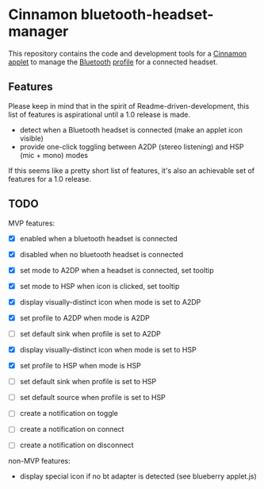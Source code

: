 # Cinnamon bluetooth-headset-manager

This repository contains the code and development tools for a [Cinnamon][] [applet][] to manage the [Bluetooth][] [profile][] for a connected headset.

  [Cinnamon]: https://en.wikipedia.org/wiki/Cinnamon_(software)
  [applet]: https://cinnamon-spices.linuxmint.com/applets
  [Bluetooth]: https://en.wikipedia.org/wiki/Bluetooth
  [profile]: https://en.wikipedia.org/wiki/List_of_Bluetooth_profiles


## Features

Please keep in mind that in the spirit of Readme-driven-development, this list of features is aspirational until a 1.0 release is made.

* detect when a Bluetooth headset is connected (make an applet icon visible)
* provide one-click toggling between A2DP (stereo listening) and HSP (mic + mono) modes

If this seems like a pretty short list of features, it's also an achievable set of features for a 1.0 release.


## TODO

MVP features:

- [x] enabled when a bluetooth headset is connected
- [x] disabled when no bluetooth headset is connected

- [x] set mode to A2DP when a headset is connected, set tooltip
- [x] set mode to HSP when icon is clicked, set tooltip

- [x] display visually-distinct icon when mode is set to A2DP
- [x] set profile to A2DP when mode is A2DP
- [ ] set default sink when profile is set to A2DP

- [x] display visually-distinct icon when mode is set to HSP
- [x] set profile to HSP when mode is HSP
- [ ] set default sink when profile is set to HSP
- [ ] set default source when profile is set to HSP

- [ ] create a notification on toggle
- [ ] create a notification on connect
- [ ] create a notification on disconnect


non-MVP features:

- display special icon if no bt adapter is detected (see blueberry applet.js)
